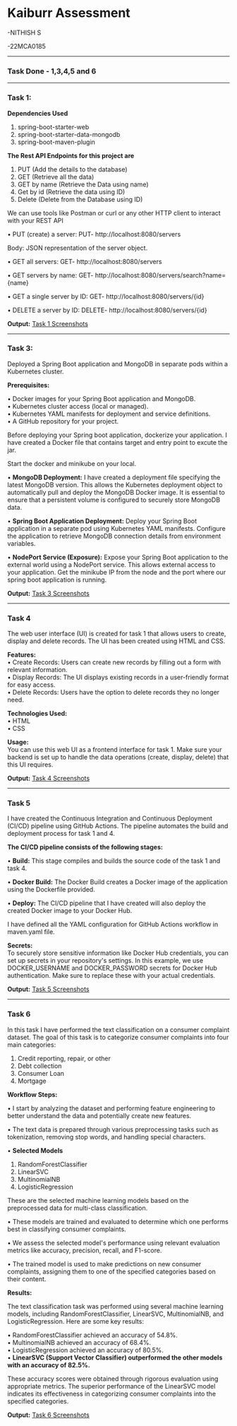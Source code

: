 # Kaiburr Assessment


  -NITHISH S
  
  -22MCA0185

  ------

<h3> Task Done - 1,3,4,5 and 6 </h3>

------

### Task 1:

<b>Dependencies Used</b>
1.	spring-boot-starter-web
2.	spring-boot-starter-data-mongodb
3.	spring-boot-maven-plugin
   
<b>The Rest API Endpoints for this project are</b>
1.	PUT (Add the details to the database)
2.	GET (Retrieve all the data)
3.	GET by name (Retrieve the Data using name)
4.	Get by id (Retrieve the data using ID)
5.	Delete (Delete from the Database using ID)
   
We can use tools like Postman or curl or any other HTTP client to interact with your REST API

  •	PUT (create) a server: PUT- http://localhost:8080/servers
  
  Body: JSON representation of the server object.
  
  •	GET all servers: GET- http://localhost:8080/servers
  
  •	GET servers by name: GET- http://localhost:8080/servers/search?name={name}
  
  •	GET a single server by ID: GET- http://localhost:8080/servers/{id}
  
  •	DELETE a server by ID: DELETE- http://localhost:8080/servers/{id}

**Output:** <a href="https://github.com/Nithish0207/kaiburr/tree/master/Screenshots/task%201">Task 1 Screenshots </a>
  
  ------

### Task 3:

Deployed a Spring Boot application and MongoDB in separate pods within a Kubernetes cluster.</br>

<b>Prerequisites:</b></br>

  •	Docker images for your Spring Boot application and MongoDB.</br>
  •	Kubernetes cluster access (local or managed).</br>
  •	Kubernetes YAML manifests for deployment and service definitions.</br>
  •	A GitHub repository for your project.</br>
  
<p>Before deploying your Spring boot application, dockerize your application. I have created a Docker file that contains target and entry point to excute the jar.</p>
<p>Start the docker and minikube on your local.</p>

  •	<b>MongoDB Deployment:</b> I have created a deployment file specifying the latest MongoDB version. This allows the Kubernetes deployment object to automatically pull and deploy the MongoDB Docker image. It is essential to ensure that a persistent volume is configured to securely store MongoDB data.</br>
  
  •	<b>Spring Boot Application Deployment:</b> Deploy your Spring Boot application in a separate pod using Kubernetes YAML manifests. Configure the application to retrieve MongoDB connection details from environment variables.</br>
  
  •	<b>NodePort Service (Exposure):</b> Expose your Spring Boot application to the external world using a NodePort service. This allows external access to your application. Get the minikube IP from the node and the port where our spring boot application is running.</br>

**Output:** <a href="https://github.com/Nithish0207/kaiburr/tree/master/Screenshots/task%203">Task 3 Screenshots </a>

------

### Task 4
The web user interface (UI) is created for task 1 that allows users to create, display and delete records. The UI has been created using HTML and CSS.</br>

<b>Features:</b></br>
•	Create Records: Users can create new records by filling out a form with relevant information.</br>
•	Display Records: The UI displays existing records in a user-friendly format for easy access.</br>
•	Delete Records: Users have the option to delete records they no longer need.</br>

<b>Technologies Used:</b></br>
•	HTML</br>
•	CSS</br>

<b>Usage:</b></br>
You can use this web UI as a frontend interface for task 1. Make sure your backend is set up to handle the data operations (create, display, delete) that this UI requires.</br>

**Output:** <a href="https://github.com/Nithish0207/kaiburr/tree/master/Screenshots/task%204">Task 4 Screenshots </a>

------

### Task 5
I have created the Continuous Integration and Continuous Deployment (CI/CD) pipeline using GitHub Actions. The pipeline automates the build and deployment process for task 1 and 4.</br>

<b>The CI/CD pipeline consists of the following stages:</b></br>

•	<b>Build:</b> This stage compiles and builds the source code of the task 1 and task 4.</br>

•	<b>Docker Build:</b> The Docker Build creates a Docker image of the application using the Dockerfile provided.</br>

•	<b>Deploy:</b> The CI/CD pipeline that I have created will also deploy the created Docker image to your Docker Hub.</br>

I have defined all the YAML configuration for GitHub Actions workflow in maven.yaml file.</br>

<b>Secrets:</b></br>
To securely store sensitive information like Docker Hub credentials, you can set up secrets in your repository's settings. In this example, we use DOCKER_USERNAME and DOCKER_PASSWORD secrets for Docker Hub authentication. Make sure to replace these with your actual credentials.

**Output:** <a href="https://github.com/Nithish0207/kaiburr/tree/master/Screenshots/task%205">Task 5 Screenshots </a>

------

### Task 6
In this task I have performed the text classification on a consumer complaint dataset. The goal of this task is to categorize consumer complaints into four main categories:</br>
1.	Credit reporting, repair, or other</br>
2.	Debt collection</br>
3.	Consumer Loan</br>
4.	Mortgage</br>

<b>Workflow Steps:</b></br>

•	I start by analyzing the dataset and performing feature engineering to better understand the data and potentially create new features.</br>

•	The text data is prepared through various preprocessing tasks such as tokenization, removing stop words, and handling special characters.</br>

•	<b>Selected Models</b></br>
1.	RandomForestClassifier</br>
2.	LinearSVC</br>
3.	MultinomialNB</br>
4.	LogisticRegression</br>

These are the selected machine learning models based on the preprocessed data for multi-class classification.</br>

•	These models are trained and evaluated to determine which one performs best in classifying consumer complaints.</br>

•	We assess the selected model's performance using relevant evaluation metrics like accuracy, precision, recall, and F1-score.</br>

•	The trained model is used to make predictions on new consumer complaints, assigning them to one of the specified categories based on their content.</br>

<b>Results:</b></br>

The text classification task was performed using several machine learning models, including RandomForestClassifier, LinearSVC, MultinomialNB, and LogisticRegression. Here are some key results:</br>

•	RandomForestClassifier achieved an accuracy of 54.8%.</br>
•	MultinomialNB achieved an accuracy of 68.4%.</br>
•	LogisticRegression achieved an accuracy of 80.5%.</br>
•	<b>LinearSVC (Support Vector Classifier) outperformed the other models with an accuracy of 82.5%.</b></br>

These accuracy scores were obtained through rigorous evaluation using appropriate metrics. The superior performance of the LinearSVC model indicates its effectiveness in categorizing consumer complaints into the specified categories.

**Output:** <a href="https://github.com/Nithish0207/kaiburr/tree/master/Screenshots/task%206">Task 6 Screenshots </a>




